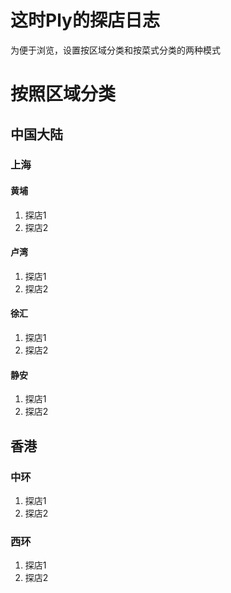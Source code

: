 # 这时Ply的探店日志

为便于浏览，设置按区域分类和按菜式分类的两种模式

# 按照区域分类
## 中国大陆
### 上海
#### 黄埔
1. 探店1
2. 探店2
#### 卢湾
1. 探店1
2. 探店2
#### 徐汇
1. 探店1
2. 探店2
#### 静安
1. 探店1
2. 探店2
## 香港
### 中环
1. 探店1
2. 探店2
### 西环
1. 探店1
2. 探店2

